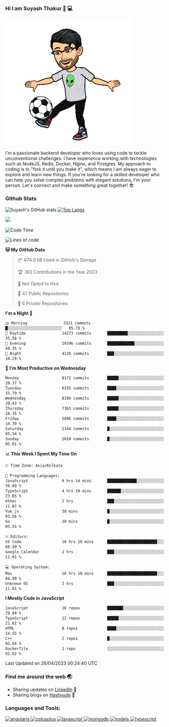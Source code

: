 ### Hi I am Suyash Thakur 👋 :computer:
![alt text](https://github.com/suyash-thakur/suyash-thakur/blob/main/b6cb4bdfda210a55fbf6c0d70b4a5a0af8891e10b39cdf69c4ac720f3c472fed.0.png)
<!--
**suyash-thakur/suyash-thakur** is a ✨ _special_ ✨ repository because its `README.md` (this file) appears on your GitHub profile.

Here are some ideas to get you started:

- 🔭 I’m currently working on ...
- 🌱 I’m currently learning ...
- 👯 I’m looking to collaborate on ...
- 🤔 I’m looking for help with ...
- 💬 Ask me about ...
- 📫 How to reach me: ...
- 😄 Pronouns: ...
- ⚡ Fun fact: ...
-->
I'm a passionate backend developer who loves using code to tackle unconventional challenges. I have experience working with technologies such as NodeJS, Redis, Docker, Nginx, and Postgres. My approach to coding is to "fork it until you make it", which means I am always eager to explore and learn new things. If you're looking for a skilled developer who can help you solve complex problems with elegant solutions, I'm your person. Let's connect and make something great together! 😎


### Github Stats
![Suyash's GitHub stats](https://github-readme-stats.vercel.app/api?username=suyash-thakur&show_icons=true&theme=radical)
[![Top Langs](https://github-readme-stats.vercel.app/api/top-langs/?username=suyash-thakur&hide=css,dockerfile&langs_count=8&layout=compact&theme=radical)](https://github.com/anuraghazra/github-readme-stats)

![](https://komarev.com/ghpvc/?username=suyash-thakur)

<!--START_SECTION:waka-->
![Code Time](http://img.shields.io/badge/Code%20Time-1%2C420%20hrs%209%20mins-blue)

![Lines of code](https://img.shields.io/badge/From%20Hello%20World%20I%27ve%20Written-12.5%20million%20lines%20of%20code-blue)

**🐱 My GitHub Data** 

> 📦 674.9 kB Used in GitHub's Storage 
 > 
> 🏆 393 Contributions in the Year 2023
 > 
> 🚫 Not Opted to Hire
 > 
> 📜 47 Public Repositories 
 > 
> 🔑 6 Private Repositories 
 > 
**I'm a Night 🦉** 

```text
🌞 Morning                2321 commits        █░░░░░░░░░░░░░░░░░░░░░░░░   05.79 % 
🌆 Daytime                14273 commits       █████████░░░░░░░░░░░░░░░░   35.58 % 
🌃 Evening                19396 commits       ████████████░░░░░░░░░░░░░   48.35 % 
🌙 Night                  4128 commits        ███░░░░░░░░░░░░░░░░░░░░░░   10.29 % 
```
📅 **I'm Most Productive on Wednesday** 

```text
Monday                   8172 commits        █████░░░░░░░░░░░░░░░░░░░░   20.37 % 
Tuesday                  6335 commits        ████░░░░░░░░░░░░░░░░░░░░░   15.79 % 
Wednesday                8198 commits        █████░░░░░░░░░░░░░░░░░░░░   20.43 % 
Thursday                 7363 commits        █████░░░░░░░░░░░░░░░░░░░░   18.35 % 
Friday                   5896 commits        ████░░░░░░░░░░░░░░░░░░░░░   14.70 % 
Saturday                 2144 commits        █░░░░░░░░░░░░░░░░░░░░░░░░   05.34 % 
Sunday                   2010 commits        █░░░░░░░░░░░░░░░░░░░░░░░░   05.01 % 
```


📊 **This Week I Spent My Time On** 

```text
🕑︎ Time Zone: Asia/Kolkata

💬 Programming Languages: 
JavaScript               9 hrs 14 mins       █████████████░░░░░░░░░░░░   50.89 % 
TypeScript               4 hrs 19 mins       ██████░░░░░░░░░░░░░░░░░░░   23.85 % 
Other                    2 hrs               ███░░░░░░░░░░░░░░░░░░░░░░   11.07 % 
Vue.js                   38 mins             █░░░░░░░░░░░░░░░░░░░░░░░░   03.56 % 
Go                       38 mins             █░░░░░░░░░░░░░░░░░░░░░░░░   03.55 % 

🔥 Editors: 
VS Code                  16 hrs 10 mins      ██████████████████████░░░   88.99 % 
Google Calendar          2 hrs               ███░░░░░░░░░░░░░░░░░░░░░░   11.01 % 

💻 Operating System: 
Mac                      16 hrs 10 mins      ██████████████████████░░░   88.99 % 
Unknown OS               2 hrs               ███░░░░░░░░░░░░░░░░░░░░░░   11.01 % 
```

**I Mostly Code in JavaScript** 

```text
JavaScript               16 repos            ███████░░░░░░░░░░░░░░░░░░   29.09 % 
TypeScript               12 repos            █████░░░░░░░░░░░░░░░░░░░░   21.82 % 
HTML                     8 repos             ████░░░░░░░░░░░░░░░░░░░░░   14.55 % 
C++                      2 repos             █░░░░░░░░░░░░░░░░░░░░░░░░   03.64 % 
Dockerfile               1 repo              ░░░░░░░░░░░░░░░░░░░░░░░░░   01.82 % 
```




 Last Updated on 26/04/2023 00:24:40 UTC
<!--END_SECTION:waka-->

### Find me around the web :earth_asia:
  - Sharing updates on [LinkedIn](https://www.linkedin.com/in/suyash-thakur-06777016a/) :briefcase:
  - Sharing blogs on [Hashnode](https://suyashthakurblog.hashnode.dev/) 📝
  
  
<h3 align="left">Languages and Tools:</h3>
<p align="left"> <a href="https://angular.io" target="_blank"> <img src="https://simpleicons.org/icons/angular.svg" alt="angularjs" width="40" height="40"/> </a> <a href="https://www.w3schools.com/cpp/" target="_blank"> <img src="https://simpleicons.org/icons/cplusplus.svg" alt="cplusplus" width="40" height="40"/> </a><a href="https://developer.mozilla.org/en-US/docs/Web/JavaScript" target="_blank"> <img src="https://simpleicons.org/icons/javascript.svg" alt="javascript" width="40" height="40"/> </a> <a href="https://www.mongodb.com/" target="_blank"> <img src="https://simpleicons.org/icons/mongodb.svg" alt="mongodb" width="40" height="40"/> </a> <a href="https://nodejs.org" target="_blank"> <img src="https://simpleicons.org/icons/nodedotjs.svg" alt="nodejs" width="40" height="40"/> </a> <a href="https://postman.com" target="_blank"> <img src="https://simpleicons.org/icons/typescript.svg" alt="typescript" width="40" height="40"/> </a> </p>

